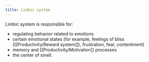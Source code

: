 ```yaml
---
title: Limbic system
---
```


Limbic system is responsible for:
- regulating behavior related to emotions
- certain emotional states (for example, feelings of bliss ([[Productivity/Reward system]]), frustration, fear, contentment)
- memory and [[Productivity/Motivation]] processes
- the center of smell.